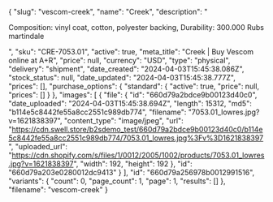 {
  "slug": "vescom-creek",
  "name": "Creek",
  "description": "<p>Composition: vinyl coat, cotton, polyester backing, Durability: 300.000 Rubs martindale</p>",
  "sku": "CRE-7053.01",
  "active": true,
  "meta_title": "Creek | Buy Vescom online at A+R",
  "price": null,
  "currency": "USD",
  "type": "physical",
  "delivery": "shipment",
  "date_created": "2024-04-03T15:45:38.086Z",
  "stock_status": null,
  "date_updated": "2024-04-03T15:45:38.777Z",
  "prices": [],
  "purchase_options": {
    "standard": {
      "active": true,
      "price": null,
      "prices": []
    }
  },
  "images": [
    {
      "file": {
        "id": "660d79a2bdce9b00123d40c0",
        "date_uploaded": "2024-04-03T15:45:38.694Z",
        "length": 15312,
        "md5": "b114e5c8442fe55a8cc2551c989db774",
        "filename": "7053.01_lowres.jpg?v=1621838397",
        "content_type": "image/jpeg",
        "url": "https://cdn.swell.store/b2sdemo_test/660d79a2bdce9b00123d40c0/b114e5c8442fe55a8cc2551c989db774/7053.01_lowres.jpg%3Fv%3D1621838397",
        "uploaded_url": "https://cdn.shopify.com/s/files/1/0012/2005/1002/products/7053.01_lowres.jpg?v=1621838397",
        "width": 192,
        "height": 192
      },
      "id": "660d79a203e0280012dc9413"
    }
  ],
  "id": "660d79a256978b0012991516",
  "variants": {
    "count": 0,
    "page_count": 1,
    "page": 1,
    "results": []
  },
  "filename": "vescom-creek"
}